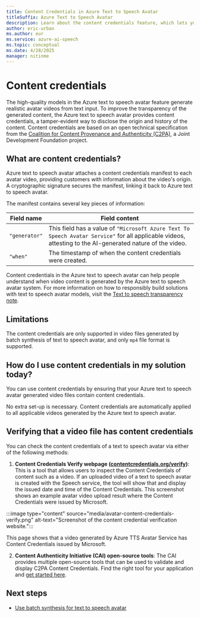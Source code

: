 ```yaml
---
title: Content Credentials in Azure Text to Speech Avatar
titleSuffix: Azure Text to Speech Avatar
description: Learn about the content credentials feature, which lets you verify that the text to speech avatar capability generated the video.
author: eric-urban
ms.author: eur
ms.service: azure-ai-speech
ms.topic: conceptual
ms.date: 4/28/2025
manager: nitinme
---
```


# Content credentials

The high-quality models in the Azure text to speech avatar feature generate realistic avatar videos from text input. To improve the transparency of the generated content, the Azure text to speech avatar provides content credentials, a tamper-evident way to disclose the origin and history of the content. Content credentials are based on an open technical specification from the [Coalition for Content Provenance and Authenticity (C2PA)](https://www.c2pa.org), a Joint Development Foundation project.

## What are content credentials?

Azure text to speech avatar attaches a content credentials manifest to each avatar video, providing customers with information about the video's origin. A cryptographic signature secures the manifest, linking it back to Azure text to speech avatar.

The manifest contains several key pieces of information:

| Field name | Field content |
| --- | --- |
| `"generator"` | This field has a value of `"Microsoft Azure Text To Speech Avatar Service"` for all applicable videos, attesting to the AI-generated nature of the video. |
| `"when"` | The timestamp of when the content credentials were created. |

Content credentials in the Azure text to speech avatar can help people understand when video content is generated by the Azure text to speech avatar system. For more information on how to responsibly build solutions with text to speech avatar models, visit the [Text to speech transparency note](/azure/ai-foundry/responsible-ai/speech-service/text-to-speech/transparency-note?context=/azure/ai-services/speech-service/context/context).

## Limitations

The content credentials are only supported in video files generated by batch synthesis of text to speech avatar, and only `mp4` file format is supported.

## How do I use content credentials in my solution today?

You can use content credentials by ensuring that your Azure text to speech avatar generated video files contain content credentials.

No extra set-up is necessary. Content credentials are automatically applied to all applicable videos generated by the Azure text to speech avatar.

## Verifying that a video file has content credentials

You can check the content credentials of a text to speech avatar via either of the following methods:

1. **Content Credentials Verify webpage ([contentcredentials.org/verify](https://contentcredentials.org/verify))**: This is a tool that allows users to inspect the Content Credentials of content such as a video. If an uploaded video of a text to speech avatar is created with the Speech service, the tool will show that and display the issued date and time of the Content Credentials. This screenshot shows an example avatar video upload result where the Content Credentials were issued by Microsoft.

  :::image type="content" source="media/avatar-content-credentials-verify.png" alt-text="Screenshot of the content credential verification website.":::

  This page shows that a video generated by Azure TTS Avatar Service has Content Credentials issued by Microsoft.

2. **Content Authenticity Initiative (CAI) open-source tools**: The CAI provides multiple open-source tools that can be used to validate and display C2PA Content Credentials. Find the right tool for your application and [get started here](https://opensource.contentauthenticity.org/).

## Next steps

* [Use batch synthesis for text to speech avatar](./batch-synthesis-avatar.md)
